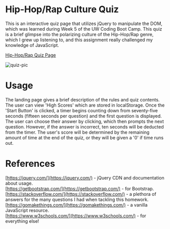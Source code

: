 # Hip-Hop/Rap Culture Quiz
This is an interactive quiz page that utilizes jQuery to manipulate the DOM, which was learned during Week 5 of the UW Coding Boot Camp. This quiz is a brief glimpse into the polarizing culture of the Hip-Hop/Rap genre, which I grew up listening to, and this assignment really challenged my knowledge of JavaScript.

[Hip-Hop/Rap Quiz Page](https://twopcz.github.io/HW-4/)

![quiz-pic](https://github.com/twopcz/HW-4/blob/master/assets/images/quiz.png?raw=true)

# Usage
The landing page gives a brief description of the rules and quiz contents. The user can view 'High Scores' which are stored in localStorage. Once the 'Start Button' is clicked, a timer begins counting down from seventy-five seconds (fifteen seconds per question) and the first question is displayed. The user can choose their answer by clicking, which then prompts the next question. However, if the answer is incorrect, ten seconds will be deducted from the timer. The user's score will be determined by the remaining amount of time at the end of the quiz, or they will be given a '0' if time runs out.

# References
[https://jquery.com/](https://jquery.com/) - jQuery CDN and documentation about usage. <br>
[https://getbootstrap.com/](https://getbootstrap.com/) - for Bootstrap.
[https://stackoverflow.com/](https://stackoverflow.com/) - a plethora of answers for the many questions I had when tackling this homework.
[https://gomakethings.com/](https://gomakethings.com/) - a vanilla JavaScript resource. <br>
[https://www.w3schools.com/](https://www.w3schools.com/) - for everything else!
